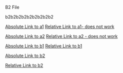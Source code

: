 B2 File

b2b2b2b2b2b2b2b2b2

[Absolute Link to a1](/A/a1.md)
[Relative Link to a1- does not work](a1.md)

[Absolute Link to a2](/A/a2.md)
[Relative Link to a2 - does not work](a2.md)

[Absolute Link to b1](/B/b1.md)
[Relative Link to b1](b1.md)

[Absolute Link to b2](/B/b2.md)

[Relative Link to b2](b2.md)
